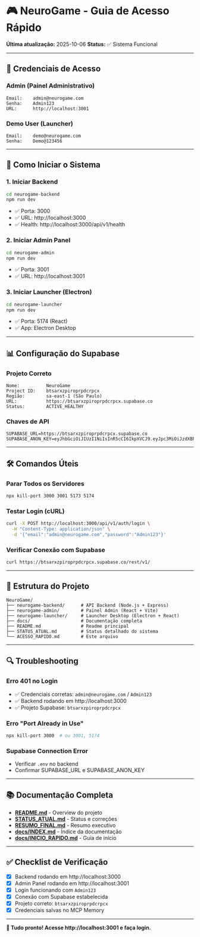 # 🎮 NeuroGame - Guia de Acesso Rápido

**Última atualização:** 2025-10-06
**Status:** ✅ Sistema Funcional

---

## 🔐 Credenciais de Acesso

### **Admin (Painel Administrativo)**
```
Email:    admin@neurogame.com
Senha:    Admin123
URL:      http://localhost:3001
```

### **Demo User (Launcher)**
```
Email:    demo@neurogame.com
Senha:    Demo@123456
```

---

## 🚀 Como Iniciar o Sistema

### **1. Iniciar Backend**
```bash
cd neurogame-backend
npm run dev
```
- ✅ Porta: 3000
- ✅ URL: http://localhost:3000
- ✅ Health: http://localhost:3000/api/v1/health

### **2. Iniciar Admin Panel**
```bash
cd neurogame-admin
npm run dev
```
- ✅ Porta: 3001
- ✅ URL: http://localhost:3001

### **3. Iniciar Launcher (Electron)**
```bash
cd neurogame-launcher
npm run dev
```
- ✅ Porta: 5174 (React)
- ✅ App: Electron Desktop

---

## 📊 Configuração do Supabase

### **Projeto Correto**
```
Nome:          NeuroGame
Project ID:    btsarxzpiroprpdcrpcx
Região:        sa-east-1 (São Paulo)
URL:           https://btsarxzpiroprpdcrpcx.supabase.co
Status:        ACTIVE_HEALTHY
```

### **Chaves de API**
```env
SUPABASE_URL=https://btsarxzpiroprpdcrpcx.supabase.co
SUPABASE_ANON_KEY=eyJhbGciOiJIUzI1NiIsInR5cCI6IkpXVCJ9.eyJpc3MiOiJzdXBhYmFzZSIsInJlZiI6ImJ0c2FyeHpwaXJvcHJwZGNycGN4Iiwicm9sZSI6ImFub24iLCJpYXQiOjE3NTk0NDQ1NTIsImV4cCI6MjA3NTAyMDU1Mn0.B6QsUU4WaiRo6WGQfC9Jgd9mF6aqXmTgcwKeCC5LLBY
```

---

## 🛠️ Comandos Úteis

### **Parar Todos os Servidores**
```bash
npx kill-port 3000 3001 5173 5174
```

### **Testar Login (cURL)**
```bash
curl -X POST http://localhost:3000/api/v1/auth/login \
  -H "Content-Type: application/json" \
  -d '{"email":"admin@neurogame.com","password":"Admin123"}'
```

### **Verificar Conexão com Supabase**
```bash
curl https://btsarxzpiroprpdcrpcx.supabase.co/rest/v1/
```

---

## 📁 Estrutura do Projeto

```
NeuroGame/
├── neurogame-backend/      # API Backend (Node.js + Express)
├── neurogame-admin/        # Painel Admin (React + Vite)
├── neurogame-launcher/     # Launcher Desktop (Electron + React)
├── docs/                   # Documentação completa
├── README.md               # Readme principal
├── STATUS_ATUAL.md         # Status detalhado do sistema
└── ACESSO_RAPIDO.md        # Este arquivo
```

---

## 🔍 Troubleshooting

### **Erro 401 no Login**
- ✅ Credenciais corretas: `admin@neurogame.com` / `Admin123`
- ✅ Backend rodando em http://localhost:3000
- ✅ Projeto Supabase: `btsarxzpiroprpdcrpcx`

### **Erro "Port Already in Use"**
```bash
npx kill-port 3000  # ou 3001, 5174
```

### **Supabase Connection Error**
- Verificar `.env` no backend
- Confirmar SUPABASE_URL e SUPABASE_ANON_KEY

---

## 📚 Documentação Completa

- **[README.md](README.md)** - Overview do projeto
- **[STATUS_ATUAL.md](STATUS_ATUAL.md)** - Status e correções
- **[RESUMO_FINAL.md](RESUMO_FINAL.md)** - Resumo executivo
- **[docs/INDEX.md](docs/INDEX.md)** - Índice da documentação
- **[docs/INICIO_RAPIDO.md](docs/INICIO_RAPIDO.md)** - Guia de início

---

## ✅ Checklist de Verificação

- [x] Backend rodando em http://localhost:3000
- [x] Admin Panel rodando em http://localhost:3001
- [x] Login funcionando com `Admin123`
- [x] Conexão com Supabase estabelecida
- [x] Projeto correto: `btsarxzpiroprpdcrpcx`
- [x] Credenciais salvas no MCP Memory

---

**🎯 Tudo pronto! Acesse http://localhost:3001 e faça login.**
